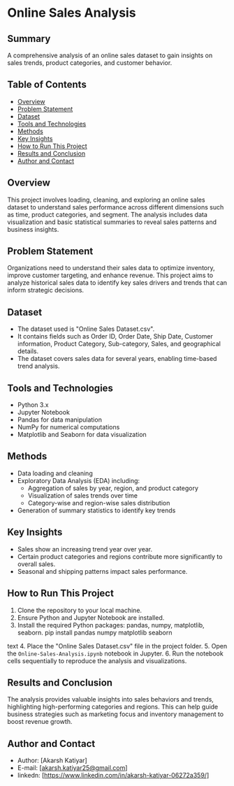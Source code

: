 # Online Sales Analysis

## Summary
A comprehensive analysis of an online sales dataset to gain insights on sales trends, product categories, and customer behavior.

## Table of Contents
- [Overview](#overview)
- [Problem Statement](#problem-statement)
- [Dataset](#dataset)
- [Tools and Technologies](#tools-and-technologies)
- [Methods](#methods)
- [Key Insights](#key-insights)
- [How to Run This Project](#how-to-run-this-project)
- [Results and Conclusion](#results-and-conclusion)
- [Author and Contact](#author-and-contact)
  
## Overview
This project involves loading, cleaning, and exploring an online sales dataset to understand sales performance across different dimensions such as time, product categories, and segment. The analysis includes data visualization and basic statistical summaries to reveal sales patterns and business insights.

## Problem Statement
Organizations need to understand their sales data to optimize inventory, improve customer targeting, and enhance revenue. This project aims to analyze historical sales data to identify key sales drivers and trends that can inform strategic decisions.

## Dataset
- The dataset used is "Online Sales Dataset.csv".
- It contains fields such as Order ID, Order Date, Ship Date, Customer information, Product Category, Sub-category, Sales, and geographical details.
- The dataset covers sales data for several years, enabling time-based trend analysis.

## Tools and Technologies
- Python 3.x
- Jupyter Notebook
- Pandas for data manipulation
- NumPy for numerical computations
- Matplotlib and Seaborn for data visualization

## Methods
- Data loading and cleaning
- Exploratory Data Analysis (EDA) including:
  - Aggregation of sales by year, region, and product category
  - Visualization of sales trends over time
  - Category-wise and region-wise sales distribution
- Generation of summary statistics to identify key trends

## Key Insights
- Sales show an increasing trend year over year.
- Certain product categories and regions contribute more significantly to overall sales.
- Seasonal and shipping patterns impact sales performance.

## How to Run This Project
1. Clone the repository to your local machine.
2. Ensure Python and Jupyter Notebook are installed.
3. Install the required Python packages: pandas, numpy, matplotlib, seaborn.
pip install pandas numpy matplotlib seaborn

text
4. Place the "Online Sales Dataset.csv" file in the project folder.
5. Open the `Online-Sales-Analysis.ipynb` notebook in Jupyter.
6. Run the notebook cells sequentially to reproduce the analysis and visualizations.

## Results and Conclusion
The analysis provides valuable insights into sales behaviors and trends, highlighting high-performing categories and regions. This can help guide business strategies such as marketing focus and inventory management to boost revenue growth.

## Author and Contact
- Author: [Akarsh Katiyar]
- E-mail: [akarsh.katiyar25@gmail.com]
- linkedn: [https://www.linkedin.com/in/akarsh-katiyar-06272a359/]
